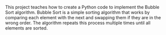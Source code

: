 This project teaches how to create a Python code to implement the Bubble Sort algorithm.
Bubble Sort is a simple sorting algorithm that works by comparing each element with the next
and swapping them if they are in the wrong order.
The algorithm repeats this process multiple times until all elements are sorted.
